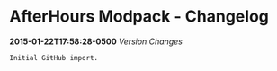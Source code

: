# AfterHours Modpack - Changelog
**2015-01-22T17:58:28-0500**
*Version Changes*
```
Initial GitHub import.
```
